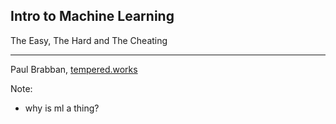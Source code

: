 ## Intro to Machine Learning

The Easy, The Hard and The Cheating

<hr />

Paul Brabban, [tempered.works](https://tempered.works)

Note:
 - why is ml a thing?